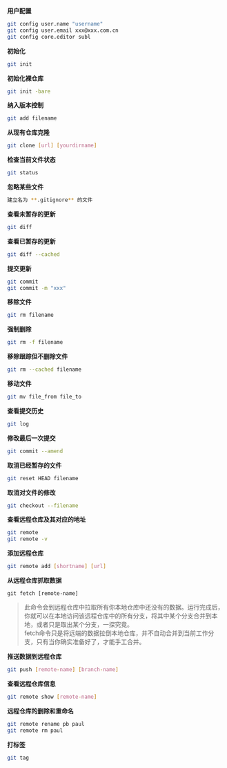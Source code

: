 **用户配置**  
>  
```sh
git config user.name "username" 
git config user.email xxx@xxx.com.cn
git config core.editor subl
```  

**初始化**  
> 
```sh
git init
```

**初始化裸仓库**
> 
```sh
git init -bare
```

**纳入版本控制**  
> 
```sh
git add filename
```

**从现有仓库克隆**  
> 
```sh
git clone [url] [yourdirname]
```

**检查当前文件状态**  
> 
```sh
git status
```

**忽略某些文件** 
> 
```sh
建立名为 **.gitignore** 的文件
```

**查看未暂存的更新**  
> 
```sh
git diff
```

**查看已暂存的更新**  
> 
```sh
git diff --cached
```

**提交更新**  
> 
```sh
git commit
git commit -m "xxx"
```

**移除文件**  
> 
```sh
git rm filename
```

**强制删除**  
> 
```sh
git rm -f filename
```

**移除跟踪但不删除文件**  
> 
```sh
git rm --cached filename
```

**移动文件**
> 
```sh
git mv file_from file_to
```

**查看提交历史**  
> 
```sh
git log
```

**修改最后一次提交**  
> 
```sh
git commit --amend
```

**取消已经暂存的文件**  
> 
```sh
git reset HEAD filename
```

**取消对文件的修改**  
> 
```sh
git checkout --filename
```

**查看远程仓库及其对应的地址**  
> 
```sh
git remote  
git remote -v
```

**添加远程仓库**  
> 
```sh
git remote add [shortname] [url]
```

**从远程仓库抓取数据**  
> 
```
git fetch [remote-name]
```
  > 此命令会到远程仓库中拉取所有你本地仓库中还没有的数据。运行完成后，你就可以在本地访问该远程仓库中的所有分支，将其中某个分支合并到本地，或者只是取出某个分支，一探究竟。  
  > fetch命令只是将远端的数据拉倒本地仓库，并不自动合并到当前工作分支，只有当你确实准备好了，才能手工合并。

**推送数据到远程仓库**  
> 
```sh
git push [remote-name] [branch-name]
```

**查看远程仓库信息**  
> 
```sh
git remote show [remote-name]
```

**远程仓库的删除和重命名**  
> 
```sh
git remote rename pb paul
git remote rm paul
```

**打标签**  
> 
```sh
git tag
```